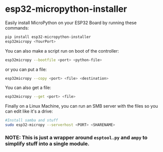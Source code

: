 # esp32-micropython-installer
Easily install MicroPython on your ESP32 Board by running these commands:
```bash
pip install esp32-micropython-installer
esp32micropy <YourPort>
```
You can also make a script run on boot of the controller:
```bash
esp32micropy --bootfile <port> <python-file>
```
or you can put a file:
```bash
esp32micropy --copy <port> <file> <destination>
```
You can also get a file:
```bash
esp32micropy --get <port> <file>
```

Finally on a Linux Machine, you can run an SMB server with the files so you can edit like it's a drive:
```bash
#Install samba and stuff
sudo esp32-micropy --serverhost <PORT> <SHARENAME>
```


### NOTE: This is just a wrapper around ```esptool.py``` and ```ampy``` to simplify stuff into a single module.
